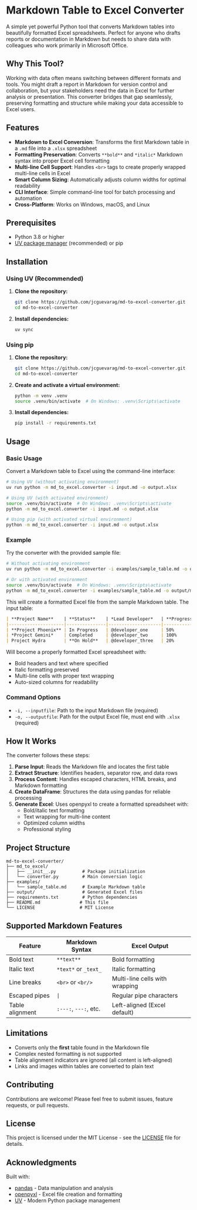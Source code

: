 # Markdown Table to Excel Converter

A simple yet powerful Python tool that converts Markdown tables into beautifully formatted Excel spreadsheets. Perfect for anyone who drafts reports or documentation in Markdown but needs to share data with colleagues who work primarily in Microsoft Office.

## Why This Tool?

Working with data often means switching between different formats and tools. You might draft a report in Markdown for version control and collaboration, but your stakeholders need the data in Excel for further analysis or presentation. This converter bridges that gap seamlessly, preserving formatting and structure while making your data accessible to Excel users.

## Features

- **Markdown to Excel Conversion**: Transforms the first Markdown table in a `.md` file into a `.xlsx` spreadsheet
- **Formatting Preservation**: Converts `**bold**` and `*italic*` Markdown syntax into proper Excel cell formatting
- **Multi-line Cell Support**: Handles `<br>` tags to create properly wrapped multi-line cells in Excel
- **Smart Column Sizing**: Automatically adjusts column widths for optimal readability
- **CLI Interface**: Simple command-line tool for batch processing and automation
- **Cross-Platform**: Works on Windows, macOS, and Linux

## Prerequisites

- Python 3.8 or higher
- [UV package manager](https://docs.astral.sh/uv/) (recommended) or pip

## Installation

### Using UV (Recommended)

1. **Clone the repository:**
   ```bash
   git clone https://github.com/jcguevarag/md-to-excel-converter.git
   cd md-to-excel-converter
   ```

2. **Install dependencies:**
   ```bash
   uv sync
   ```

### Using pip

1. **Clone the repository:**
   ```bash
   git clone https://github.com/jcguevarag/md-to-excel-converter.git
   cd md-to-excel-converter
   ```

2. **Create and activate a virtual environment:**
   ```bash
   python -m venv .venv
   source .venv/bin/activate  # On Windows: .venv\Scripts\activate
   ```

3. **Install dependencies:**
   ```bash
   pip install -r requirements.txt
   ```

## Usage

### Basic Usage

Convert a Markdown table to Excel using the command-line interface:

```bash
# Using UV (without activating environment)
uv run python -m md_to_excel.converter -i input.md -o output.xlsx

# Using UV (with activated environment)
source .venv/bin/activate  # On Windows: .venv\Scripts\activate
python -m md_to_excel.converter -i input.md -o output.xlsx

# Using pip (with activated virtual environment)
python -m md_to_excel.converter -i input.md -o output.xlsx
```

### Example

Try the converter with the provided sample file:

```bash
# Without activating environment
uv run python -m md_to_excel.converter -i examples/sample_table.md -o output/my_report.xlsx

# Or with activated environment
source .venv/bin/activate  # On Windows: .venv\Scripts\activate
python -m md_to_excel.converter -i examples/sample_table.md -o output/my_report.xlsx
```

This will create a formatted Excel file from the sample Markdown table. The input table:

```markdown
| **Project Name**    | **Status**    | *Lead Developer*   | **Progress (%)** | **Notes** |
|---------------------|---------------|--------------------|------------------|-----------|
| **Project Phoenix** | In Progress   | @developer_one     | 50%              | High priority item.<br>Review by Q3. |
| *Project Gemini*    | Completed     | @developer_two     | 100%             | Signed off 2024-07-15. |
| Project Hydra       | **On Hold**   | @developer_three   | 20%              | Blocked by dependency.<br>Workaround available. |
```

Will become a properly formatted Excel spreadsheet with:
- Bold headers and text where specified
- Italic formatting preserved
- Multi-line cells with proper text wrapping
- Auto-sized columns for readability

### Command Options

- `-i, --inputfile`: Path to the input Markdown file (required)
- `-o, --outputfile`: Path for the output Excel file, must end with `.xlsx` (required)

## How It Works

The converter follows these steps:

1. **Parse Input**: Reads the Markdown file and locates the first table
2. **Extract Structure**: Identifies headers, separator row, and data rows
3. **Process Content**: Handles escaped characters, HTML breaks, and Markdown formatting
4. **Create DataFrame**: Structures the data using pandas for reliable processing  
5. **Generate Excel**: Uses openpyxl to create a formatted spreadsheet with:
   - Bold/italic text formatting
   - Text wrapping for multi-line content
   - Optimized column widths
   - Professional styling

## Project Structure

```
md-to-excel-converter/
├── md_to_excel/
│   ├── __init__.py          # Package initialization
│   └── converter.py         # Main conversion logic
├── examples/
│   └── sample_table.md      # Example Markdown table
├── output/                  # Generated Excel files
├── requirements.txt         # Python dependencies
├── README.md               # This file
└── LICENSE                 # MIT License
```

## Supported Markdown Features

| Feature | Markdown Syntax | Excel Output |
|---------|----------------|--------------|
| Bold text | `**text**` | Bold formatting |
| Italic text | `*text*` or `_text_` | Italic formatting |
| Line breaks | `<br>` or `<br/>` | Multi-line cells with wrapping |
| Escaped pipes | `\|` | Regular pipe characters |
| Table alignment | `:---:`, `---:`, etc. | Left-aligned (Excel default) |

## Limitations

- Converts only the **first** table found in the Markdown file
- Complex nested formatting is not supported
- Table alignment indicators are ignored (all content is left-aligned)
- Links and images within tables are converted to plain text

## Contributing

Contributions are welcome! Please feel free to submit issues, feature requests, or pull requests. 

## License

This project is licensed under the MIT License - see the [LICENSE](LICENSE) file for details.

## Acknowledgments

Built with:
- [pandas](https://pandas.pydata.org/) - Data manipulation and analysis
- [openpyxl](https://openpyxl.readthedocs.io/) - Excel file creation and formatting
- [UV](https://docs.astral.sh/uv/) - Modern Python package management